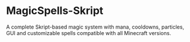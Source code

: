 # MagicSpells-Skript
A complete Skript-based magic system with mana, cooldowns, particles, GUI and customizable spells compatible with all Minecraft versions.
